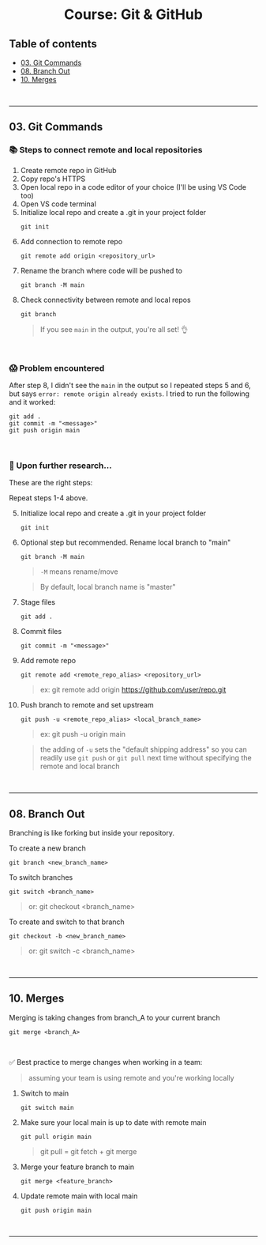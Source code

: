 <h1 align="center"> Course: Git & GitHub </h1>

## Table of contents
- [03. Git Commands](#03-git-commands)
- [08. Branch Out](#08-branch-out)
- [10. Merges](#10-merges)

<br>

-----
## 03. Git Commands

### 📚 Steps to connect remote and local repositories
1. Create remote repo in GitHub
2. Copy repo's HTTPS
3. Open local repo in a code editor of your choice (I'll be using VS Code too)
4. Open VS code terminal
5. Initialize local repo and create a .git in your project folder
   ```
   git init
   ```
6. Add connection to remote repo
   ```
   git remote add origin <repository_url>
   ```
7. Rename the branch where code will be pushed to
   ```
   git branch -M main
   ```
8. Check connectivity between remote and local repos
   ```
   git branch
   ```
   > If you see `main` in the output, you're all set! 👌

<br>

### 😱 Problem encountered
After step 8, I didn't see the `main` in the output so I repeated steps 5 and 6, but says `error: remote origin already exists`.
I tried to run the following and it worked:
   ```
   git add .
   git commit -m "<message>"
   git push origin main
   ```

<br>

### 🧐 Upon further research...
These are the right steps:

Repeat steps 1-4 above.

5. Initialize local repo and create a .git in your project folder
   ```
   git init
   ```
6. Optional step but recommended. Rename local branch to "main"
   ```
   git branch -M main
   ```
   > `-M` means rename/move

   > By default, local branch name is "master"
7. Stage files
   ```
   git add .
   ```
8. Commit files
   ```
   git commit -m "<message>"
   ```
9. Add remote repo
    ```
    git remote add <remote_repo_alias> <repository_url>
    ```
    > ex: git remote add origin https://github.com/user/repo.git
10. Push branch to remote and set upstream
    ```
    git push -u <remote_repo_alias> <local_branch_name>
    ```
    > ex: git push -u origin main
    
    > the adding of `-u` sets the "default shipping address" so you can readily use `git push` or `git pull` next time without specifying the remote and local branch

<br>

-----
## 08. Branch Out
Branching is like forking but inside your repository.

To create a new branch
   ```
   git branch <new_branch_name>
   ```
To switch branches
   ```
   git switch <branch_name>
   ```
   > or: git checkout <branch_name>

To create and switch to that branch
   ```
   git checkout -b <new_branch_name>
   ```
   > or: git switch -c <branch_name>

<br>

-----
## 10. Merges

Merging is taking changes from branch_A to your current branch
   ```
   git merge <branch_A>
   ```

<br>

✅ Best practice to merge changes when working in a team: 
> assuming your team is using remote and you're working locally

1. Switch to main
   ```
   git switch main
   ```
2. Make sure your local main is up to date with remote main
   ```
   git pull origin main
   ```
   > git pull = git fetch + git merge
   
3. Merge your feature branch to main
   ```
   git merge <feature_branch>
   ```
4. Update remote main with local main
   ```
   git push origin main
   ```
   
<br>

-----
